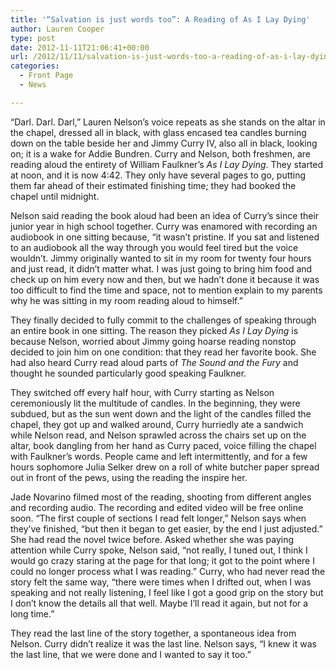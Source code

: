 ```yaml
---
title: '“Salvation is just words too”: A Reading of As I Lay Dying'
author: Lauren Cooper
type: post
date: 2012-11-11T21:06:41+00:00
url: /2012/11/11/salvation-is-just-words-too-a-reading-of-as-i-lay-dying/
categories:
  - Front Page
  - News

---
```

“Darl. Darl. Darl,” Lauren Nelson’s voice repeats as she stands on the altar in the chapel, dressed all in black, with glass encased tea candles burning down on the table beside her and Jimmy Curry IV, also all in black, looking on; it is a wake for Addie Bundren. Curry and Nelson, both freshmen, are reading aloud the entirety of William Faulkner’s _As I Lay Dying_. They started at noon, and it is now 4:42. They only have several pages to go, putting them far ahead of their estimated finishing time; they had booked the chapel until midnight.

Nelson said reading the book aloud had been an idea of Curry’s since their junior year in high school together. Curry was enamored with recording an audiobook in one sitting because, “it wasn’t pristine. If you sat and listened to an audiobook all the way through you would feel tired but the voice wouldn’t. Jimmy originally wanted to sit in my room for twenty four hours and just read, it didn’t matter what. I was just going to bring him food and check up on him every now and then, but we hadn’t done it because it was too difficult to find the time and space, not to mention explain to my parents why he was sitting in my room reading aloud to himself.”

They finally decided to fully commit to the challenges of speaking through an entire book in one sitting. The reason they picked _As I Lay Dying_ is because Nelson, worried about Jimmy going hoarse reading nonstop decided to join him on one condition: that they read her favorite book. She had also heard Curry read aloud parts of _The Sound and the Fury_ and thought he sounded particularly good speaking Faulkner.

They switched off every half hour, with Curry starting as Nelson ceremoniously lit the multitude of candles. In the beginning, they were subdued, but as the sun went down and the light of the candles filled the chapel, they got up and walked around, Curry hurriedly ate a sandwich while Nelson read, and Nelson sprawled across the chairs set up on the altar, book dangling from her hand as Curry paced, voice filling the chapel with Faulkner’s words. People came and left intermittently, and for a few hours sophomore Julia Selker drew on a roll of white butcher paper spread out in front of the pews, using the reading the inspire her.

Jade Novarino filmed most of the reading, shooting from different angles and recording audio. The recording and edited video will be free online soon. “The first couple of sections I read felt longer,” Nelson says when they’ve finished, “but then it began to get easier, by the end I just adjusted.” She had read the novel twice before. Asked whether she was paying attention while Curry spoke, Nelson said, “not really, I tuned out, I think I would go crazy staring at the page for that long; it got to the point where I could no longer process what I was reading.” Curry, who had never read the story felt the same way, “there were times when I drifted out, when I was speaking and not really listening, I feel like I got a good grip on the story but I don’t know the details all that well. Maybe I’ll read it again, but not for a long time.”

They read the last line of the story together, a spontaneous idea from Nelson. Curry didn’t realize it was the last line. Nelson says, “I knew it was the last line, that we were done and I wanted to say it too.”
